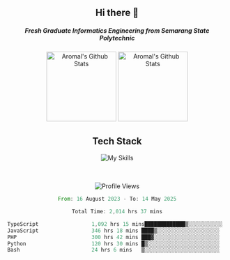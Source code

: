 <div align="center">
  <h2>Hi there 👋</h2>

  <h5>Fresh Graduate Informatics Engineering from Semarang State Polytechnic</h5>

  <img
    height="160"
    alt="Aromal's Github Stats"
    src="https://github-readme-stats.vercel.app/api?username=dafariski77&show_icons=true&theme=tokyonight&count_private=true"
  />
  <img
    alt="Aromal's Github Stats"
    height="160"
    src="https://github-readme-stats.vercel.app/api/top-langs/?username=dafariski77&layout=compact&theme=tokyonight"
  />

  <h2>Tech Stack</h2>
  
![My Skills](https://simpleskill.icons.workers.dev/svg?i=typescript,next.js,react,tailwindcss,shadcnui,reactquery,prisma,socketdotio,zod)

  <br /><br />
  <img src="https://komarev.com/ghpvc/?username=dafariski77&abbreviated=true" alt="Profile Views">
    
  <!--START_SECTION:waka-->

```rust
From: 16 August 2023 - To: 14 May 2025

Total Time: 2,014 hrs 37 mins

TypeScript                 1,092 hrs 15 mins█████████████▒░░░░░░░░░░░   53.78 %
JavaScript                 346 hrs 18 mins ████▒░░░░░░░░░░░░░░░░░░░░   17.05 %
PHP                        300 hrs 42 mins ███▓░░░░░░░░░░░░░░░░░░░░░   14.81 %
Python                     120 hrs 30 mins █▒░░░░░░░░░░░░░░░░░░░░░░░   05.93 %
Bash                       24 hrs 6 mins   ▒░░░░░░░░░░░░░░░░░░░░░░░░   01.19 %
```

<!--END_SECTION:waka-->
</div>
